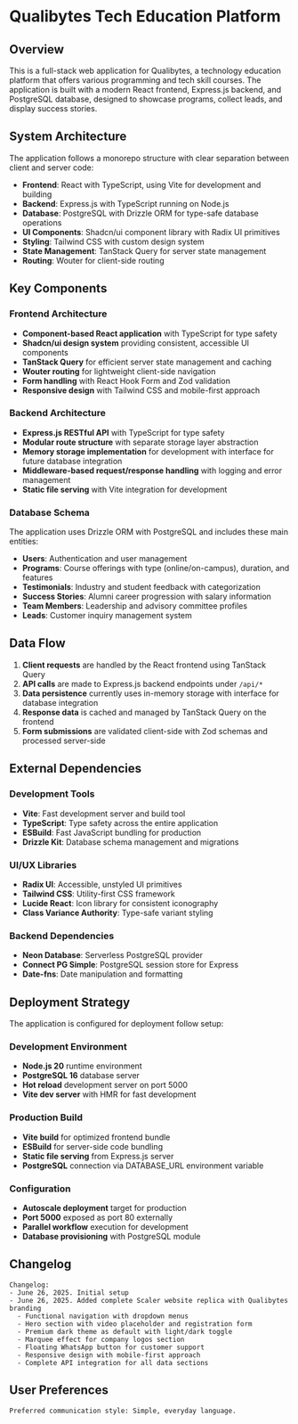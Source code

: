 # Qualibytes Tech Education Platform

## Overview

This is a full-stack web application for Qualibytes, a technology education platform that offers various programming and tech skill courses. The application is built with a modern React frontend, Express.js backend, and PostgreSQL database, designed to showcase programs, collect leads, and display success stories.

## System Architecture

The application follows a monorepo structure with clear separation between client and server code:

- **Frontend**: React with TypeScript, using Vite for development and building
- **Backend**: Express.js with TypeScript running on Node.js
- **Database**: PostgreSQL with Drizzle ORM for type-safe database operations
- **UI Components**: Shadcn/ui component library with Radix UI primitives
- **Styling**: Tailwind CSS with custom design system
- **State Management**: TanStack Query for server state management
- **Routing**: Wouter for client-side routing

## Key Components

### Frontend Architecture
- **Component-based React application** with TypeScript for type safety
- **Shadcn/ui design system** providing consistent, accessible UI components
- **TanStack Query** for efficient server state management and caching
- **Wouter routing** for lightweight client-side navigation
- **Form handling** with React Hook Form and Zod validation
- **Responsive design** with Tailwind CSS and mobile-first approach

### Backend Architecture
- **Express.js RESTful API** with TypeScript for type safety
- **Modular route structure** with separate storage layer abstraction
- **Memory storage implementation** for development with interface for future database integration
- **Middleware-based request/response handling** with logging and error management
- **Static file serving** with Vite integration for development

### Database Schema
The application uses Drizzle ORM with PostgreSQL and includes these main entities:
- **Users**: Authentication and user management
- **Programs**: Course offerings with type (online/on-campus), duration, and features
- **Testimonials**: Industry and student feedback with categorization
- **Success Stories**: Alumni career progression with salary information
- **Team Members**: Leadership and advisory committee profiles
- **Leads**: Customer inquiry management system

## Data Flow

1. **Client requests** are handled by the React frontend using TanStack Query
2. **API calls** are made to Express.js backend endpoints under `/api/*`
3. **Data persistence** currently uses in-memory storage with interface for database integration
4. **Response data** is cached and managed by TanStack Query on the frontend
5. **Form submissions** are validated client-side with Zod schemas and processed server-side

## External Dependencies

### Development Tools
- **Vite**: Fast development server and build tool
- **TypeScript**: Type safety across the entire application
- **ESBuild**: Fast JavaScript bundling for production
- **Drizzle Kit**: Database schema management and migrations

### UI/UX Libraries
- **Radix UI**: Accessible, unstyled UI primitives
- **Tailwind CSS**: Utility-first CSS framework
- **Lucide React**: Icon library for consistent iconography
- **Class Variance Authority**: Type-safe variant styling

### Backend Dependencies
- **Neon Database**: Serverless PostgreSQL provider
- **Connect PG Simple**: PostgreSQL session store for Express
- **Date-fns**: Date manipulation and formatting

## Deployment Strategy

The application is configured for deployment follow setup:

### Development Environment
- **Node.js 20** runtime environment
- **PostgreSQL 16** database server
- **Hot reload** development server on port 5000
- **Vite dev server** with HMR for fast development

### Production Build
- **Vite build** for optimized frontend bundle
- **ESBuild** for server-side code bundling
- **Static file serving** from Express.js server
- **PostgreSQL** connection via DATABASE_URL environment variable

### Configuration
- **Autoscale deployment** target for production
- **Port 5000** exposed as port 80 externally
- **Parallel workflow** execution for development
- **Database provisioning** with PostgreSQL module

## Changelog

```
Changelog:
- June 26, 2025. Initial setup
- June 26, 2025. Added complete Scaler website replica with Qualibytes branding
  - Functional navigation with dropdown menus
  - Hero section with video placeholder and registration form
  - Premium dark theme as default with light/dark toggle
  - Marquee effect for company logos section
  - Floating WhatsApp button for customer support
  - Responsive design with mobile-first approach
  - Complete API integration for all data sections
```

## User Preferences

```
Preferred communication style: Simple, everyday language.
```